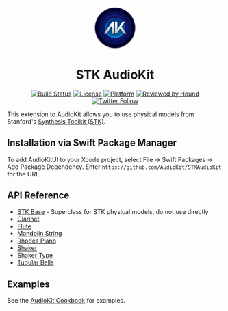 <div align=center>
<img src="https://github.com/AudioKit/Cookbook/raw/main/Cookbook/Cookbook/Assets.xcassets/audiokit-icon.imageset/audiokit-icon.png" width="20%"/>

# STK AudioKit

[![Build Status](https://github.com/AudioKit/STKAudioKit/workflows/CI/badge.svg)](https://github.com/AudioKit/STKAudioKit/actions?query=workflow%3ACI)
[![License](https://img.shields.io/github/license/AudioKit/STKAudioKit)](https://github.com/AudioKit/STKAudioKit/blob/main/LICENSE)
[![Platform](https://img.shields.io/cocoapods/p/AudioKit)](https://github.com/AudioKit/AudioKit/wiki)
[![Reviewed by Hound](https://img.shields.io/badge/Reviewed_by-Hound-8E64B0.svg)](https://houndci.com)
[![Twitter Follow](https://img.shields.io/twitter/follow/AudioKitPro.svg?style=social)](https://twitter.com/AudioKitPro)

</div>

This extension to AudioKit allows you to use physical models from Stanford's [Synthesis Toolkit (STK)](https://ccrma.stanford.edu/software/stk/).

## Installation via Swift Package Manager

To add AudioKitUI to your Xcode project, select File -> Swift Packages -> Add Package Dependency. Enter `https://github.com/AudioKit/STKAudioKit` for the URL.

## API Reference

* [STK Base](https://github.com/AudioKit/STKAudioKit/wiki/STKBase) - Superclass for STK physical models, do not use directly
* [Clarinet](https://github.com/AudioKit/STKAudioKit/wiki/Clarinet)
* [Flute](https://github.com/AudioKit/STKAudioKit/wiki/Flute)
* [Mandolin String](https://github.com/AudioKit/STKAudioKit/wiki/MandolinString)
* [Rhodes Piano](https://github.com/AudioKit/STKAudioKit/wiki/RhodesPianoKey)
* [Shaker](https://github.com/AudioKit/STKAudioKit/wiki/Shaker)
* [Shaker Type](https://github.com/AudioKit/STKAudioKit/wiki/ShakerType)
* [Tubular Bells](https://github.com/AudioKit/STKAudioKit/wiki/TubularBells)

## Examples

See the [AudioKit Cookbook](https://github.com/AudioKit/Cookbook/) for examples.
